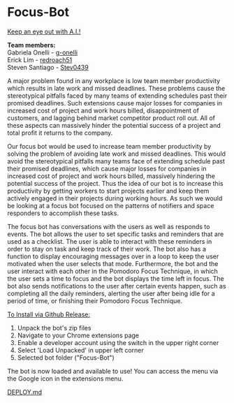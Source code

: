 # Focus-Bot
<ins>Keep an eye out with A.I.!</ins>

**Team members:**   
Gabriela Onelli - [g-onelli](https://github.com/g-onelli)   
Erick Lim - [redroach51](https://github.com/redroach51)   
Steven Santiago - [Stev0439](https://github.com/Stev0439)

A major problem found in any workplace is low team member productivity which results in late work and missed deadlines. These problems cause the stereotypical pitfalls faced by many teams of extending schedules past their promised deadlines. Such extensions cause major losses for companies in increased cost of project and work hours billed, disappointment of customers, and lagging behind market competitor product roll out. All of these aspects can massively hinder the potential success of a project and total profit it returns to the company.

Our focus bot would be used to increase team member productivity by solving the problem of avoiding late work and missed deadlines. This would avoid the stereotypical pitfalls many teams face of extending schedule past their promised deadlines, which cause major losses for companies in increased cost of project and work hours billed, massively hindering the potential success of the project. Thus the idea of our bot is to increase this productivity by getting workers to start projects earlier and keep them actively engaged in their projects during working hours. As such we would be looking at a focus bot focused on the patterns of notifiers and space responders to accomplish these tasks.

The focus bot has conversations with the users as well as responds to events. The bot allows the user to set specific tasks and reminders that are used as a checklist. The user is able to interact with these reminders in order to stay on task and keep track of their work. The bot also has a function to display encouraging messages over in a loop to keep the user motivated when the user selects that mode. Furthermore, the bot and the user interact with each other in the Pomodoro Focus Technique, in which the user sets a time to focus and the bot displays the time left in focus. The bot also sends notifications to the user after certain events happen, such as completing all the daily reminders, alerting the user after being idle for a period of time, or finishing their Pomodoro Focus Technique.

<ins>To Install via Github Release: </ins>

1. Unpack the bot's zip files
2. Navigate to your Chrome extensions page
3. Enable a developer account using the switch in the upper right corner
4. Select 'Load Unpacked' in upper left corner
5. Selected bot folder ("Focus-Bot")

The bot is now loaded and available to use! You can access the menu via the Google icon in the extensions menu.

[DEPLOY.md](DEPLOY.md)